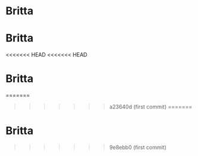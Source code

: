 # Britta
# Britta
<<<<<<< HEAD
<<<<<<< HEAD
# Britta
=======
>>>>>>> a23640d (first commit)
=======
# Britta
>>>>>>> 9e8ebb0 (first commit)
